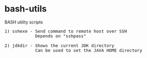 # bash-utils
BASH utility scripts
<pre>
1) sshexe - Send command to remote host over SSH  
            Depends on "sshpass"

2) jdkdir - Shows the current JDK directory
            Can be used to set the JAVA_HOME directory
</pre>
